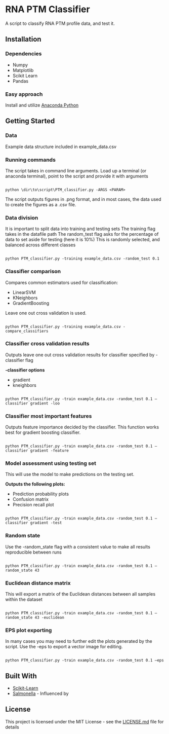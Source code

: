 # RNA PTM Classifier

A script to classify RNA PTM profile data, and test it.



## Installation


### Dependencies

- Numpy
- Matplotlib
- Scikit Learn
- Pandas


### Easy approach

Install and utilize [Anaconda Python](https://www.anaconda.com/)

## Getting Started

### Data 

Example data structure included in example_data.csv

### Running commands

The script takes in command line arguments. Load up a terminal (or anaconda terminal), point to the script and provide it with arguments

```

python \dir\to\script\PTM_classifier.py -ARGS <PARAM>

```

The script outputs figures in .png format, and in most cases, the data used to create the figures as a .csv file. 

### Data division

It is important to split data into training and testing sets
The training flag takes in the datafile path
The random_test flag asks for the percentage of data to set aside for testing (here it is 10%)
This is randomly selected, and balanced across different classes

```

python PTM_classifier.py -training example_data.csv -random_test 0.1

```

### Classifier comparison

Compares common estimators used for classification:
- LinearSVM
- KNeighbors
- GradientBoosting

Leave one out cross validation is used. 

```

python PTM_classifier.py -training example_data.csv -compare_classifiers

```

### Classifier cross validation results

Outputs leave one out cross validation results for classifier specified by -classifier flag

**-classifier options**
- gradient
- kneighbors

```

python PTM_classifier.py -train example_data.csv -random_test 0.1 –classifier gradient -loo

```

### Classifier most important features

Outputs feature importance decided by the classifier. This function works best for gradient boosting classifier.

```

python PTM_classifier.py -train example_data.csv -random_test 0.1 –classifier gradient -feature

```

### Model assessment using testing set

This will use the model to make predictions on the testing set.

**Outputs the following plots:**
- Prediction probability plots
- Confusion matrix
- Precision recall plot

```

python PTM_classifier.py -train example_data.csv -random_test 0.1 –classifier gradient -test

```

### Random state

Use the -random_state flag with a consistent value to make all results reproducible between runs

```

python PTM_classifier.py -train example_data.csv -random_test 0.1 –random_state 43

```

### Euclidean distance matrix

This will export a matrix of the Euclidean distances between all samples within the dataset

```

python PTM_classifier.py -train example_data.csv -random_test 0.1 –random_state 43 -euclidean

```

### EPS plot exporting

In many cases you may need to further edit the plots generated by the script. Use the -eps to export a vector image for editing.

```

python PTM_classifier.py -train example_data.csv -random_test 0.1 –eps

```




## Built With

* [Scikit-Learn](https://github.com/scikit-learn/scikit-learn)
* [Salmonella](https://github.com/mehravehs/Salmonella) - Influenced by

## License

This project is licensed under the MIT License - see the [LICENSE.md](LICENSE.md) file for details

